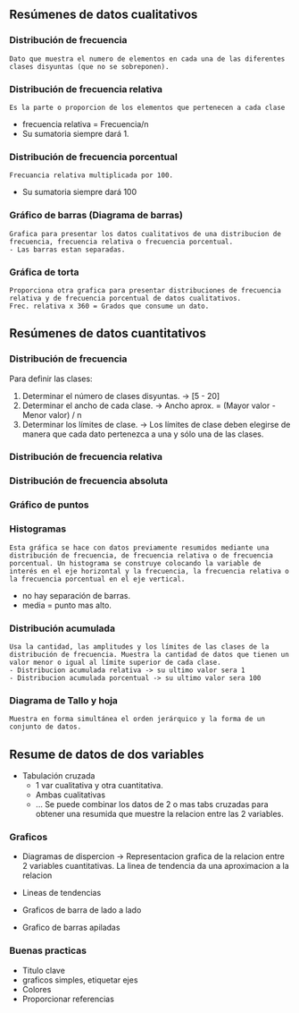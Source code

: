 ## Resúmenes de datos cualitativos

### Distribución de frecuencia
	Dato que muestra el numero de elementos en cada una de las diferentes clases disyuntas (que no se sobreponen).

### Distribución de frecuencia relativa
	Es la parte o proporcion de los elementos que pertenecen a cada clase
- frecuencia relativa = Frecuencia/n
- Su sumatoria siempre dará 1.

### Distribución de frecuencia porcentual
	Frecuancia relativa multiplicada por 100.
- Su sumatoria siempre dará 100

### Gráfico de barras (Diagrama de barras)
	Grafica para presentar los datos cualitativos de una distribucion de frecuencia, frecuencia relativa o frecuencia porcentual.
	- Las barras estan separadas.
### Gráfica de torta
	Proporciona otra grafica para presentar distribuciones de frecuencia relativa y de frecuencia porcentual de datos cualitativos.
	Frec. relativa x 360 = Grados que consume un dato.


## Resúmenes de datos cuantitativos
### Distribución de frecuencia
Para definir las clases:
1. Determinar el número de clases disyuntas. -> [5 - 20]
2. Determinar el ancho de cada clase. -> Ancho aprox. = (Mayor valor - Menor valor) / n
3. Determinar los límites de clase. -> Los límites de clase deben elegirse de manera que cada dato pertenezca a una y sólo una de las clases.

### Distribución de frecuencia relativa
### Distribución de frecuencia absoluta
### Gráfico de puntos

### Histogramas
	Esta gráfica se hace con datos previamente resumidos mediante una distribución de frecuencia, de frecuencia relativa o de frecuencia porcentual. Un histograma se construye colocando la variable de interés en el eje horizontal y la frecuencia, la frecuencia relativa o la frecuencia porcentual en el eje vertical.
- no hay separación de barras.
- media = punto mas alto.

### Distribución acumulada
	Usa la cantidad, las amplitudes y los límites de las clases de la distribución de frecuencia. Muestra la cantidad de datos que tienen un valor menor o igual al límite superior de cada clase.
	- Distribucion acumulada relativa -> su ultimo valor sera 1
	- Distribucion acumulada porcentual -> su ultimo valor sera 100

### Diagrama de Tallo y hoja
	Muestra en forma simultánea el orden jerárquico y la forma de un conjunto de datos.


## Resume  de datos de dos variables
- Tabulación cruzada
	- 1 var cualitativa y otra cuantitativa.
	- Ambas cualitativas
	- ...
	Se puede combinar los datos de 2 o mas tabs cruzadas para obtener una resumida que muestre la relacion entre las 2 variables.

### Graficos
- Diagramas de dispercion -> Representacion grafica de la relacion entre 2 variables cuantitativas.
	La linea de tendencia da una aproximacion a la relacion
- Lineas de tendencias

- Graficos de barra de lado a lado

- Grafico de barras apiladas
### Buenas practicas
- Titulo clave
- graficos simples, etiquetar ejes
- Colores
- Proporcionar referencias


